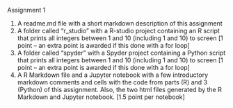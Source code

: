 Assignment 1

1. A readme.md file with a short markdown description of this assignment
2. A folder called “r\_studio” with a R-studio project containing an R script that prints all integers between 1 and 10 (including 1 and 10) to screen \[1 point – an extra point is awarded if this done with a for loop]
3. A folder called “spyder” with a Spyder project containing a Python script that prints all integers between 1 and 10 (including 1 and 10) to screen \[1 point – an extra point is awarded if this done with a for loop]
4. A R Markdown file and a Jupyter notebook with a few introductory markdown comments and cells with the code from parts (R) and 3 (Python) of this assignment. Also, the two html files generated by the R Markdown and Jupyter notebook. \[1.5 point per notebook]
